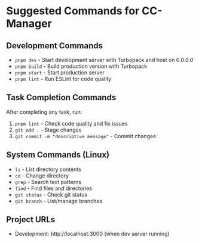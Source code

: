 # Suggested Commands for CC-Manager

## Development Commands
- `pnpm dev` - Start development server with Turbopack and host on 0.0.0.0
- `pnpm build` - Build production version with Turbopack
- `pnpm start` - Start production server
- `pnpm lint` - Run ESLint for code quality

## Task Completion Commands
After completing any task, run:
1. `pnpm lint` - Check code quality and fix issues
2. `git add .` - Stage changes
3. `git commit -m "descriptive message"` - Commit changes

## System Commands (Linux)
- `ls` - List directory contents
- `cd` - Change directory
- `grep` - Search text patterns
- `find` - Find files and directories
- `git status` - Check git status
- `git branch` - List/manage branches

## Project URLs
- Development: http://localhost:3000 (when dev server running)